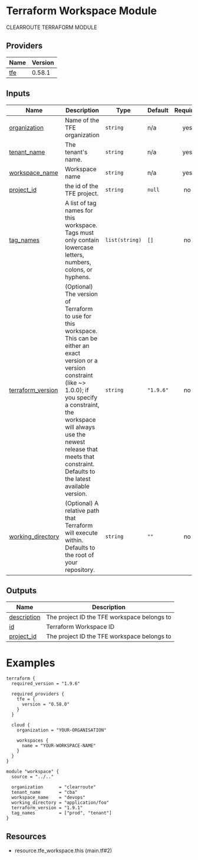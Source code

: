 # Terraform Workspace Module

<!-- BEGIN_TF_DOCS -->
CLEARROUTE TERRAFORM MODULE



## Providers

| Name | Version |
|------|---------|
| <a name="provider_tfe"></a> [tfe](#provider\_tfe) | 0.58.1 |

## Inputs

| Name | Description | Type | Default | Required |
|------|-------------|------|---------|:--------:|
| <a name="input_organization"></a> [organization](#input\_organization) | Name of the TFE organization | `string` | n/a | yes |
| <a name="input_tenant_name"></a> [tenant\_name](#input\_tenant\_name) | The tenant's name. | `string` | n/a | yes |
| <a name="input_workspace_name"></a> [workspace\_name](#input\_workspace\_name) | Workspace name | `string` | n/a | yes |
| <a name="input_project_id"></a> [project\_id](#input\_project\_id) | the id of the TFE project. | `string` | `null` | no |
| <a name="input_tag_names"></a> [tag\_names](#input\_tag\_names) | A list of tag names for this workspace. Tags must only contain lowercase letters, numbers, colons, or hyphens. | `list(string)` | `[]` | no |
| <a name="input_terraform_version"></a> [terraform\_version](#input\_terraform\_version) | (Optional) The version of Terraform to use for this workspace. This can be either an exact version or a version constraint (like ~> 1.0.0); if you specify a constraint, the workspace will always use the newest release that meets that constraint. Defaults to the latest available version. | `string` | `"1.9.6"` | no |
| <a name="input_working_directory"></a> [working\_directory](#input\_working\_directory) | (Optional) A relative path that Terraform will execute within. Defaults to the root of your repository. | `string` | `""` | no |

## Outputs

| Name | Description |
|------|-------------|
| <a name="output_description"></a> [description](#output\_description) | The project ID the TFE workspace belongs to |
| <a name="output_id"></a> [id](#output\_id) | Terraform Workspace ID |
| <a name="output_project_id"></a> [project\_id](#output\_project\_id) | The project ID the TFE workspace belongs to |

# Examples

```hcl
terraform {
  required_version = "1.9.6"

  required_providers {
    tfe = {
      version = "0.58.0"
    }
  }

  cloud {
    organization = "YOUR-ORGANISATION"

    workspaces {
      name = "YOUR-WORKSPACE-NAME"
    }
  }
}

module "workspace" {
  source = "../.."

  organization      = "clearroute"
  tenant_name       = "cba"
  workspace_name    = "devops"
  working_directory = "application/foo"
  terraform_version = "1.9.1"
  tag_names         = ["prod", "tenant"]
}
```

## Resources


- resource.tfe_workspace.this (main.tf#2)
<!-- END_TF_DOCS -->
